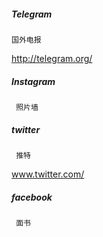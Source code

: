 

##### Telegram 

    国外电报
    
http://telegram.org/

##### Instagram

     照片墙
     
##### twitter
     
     推特
     
www.twitter.com/
     
##### facebook
     
     面书
